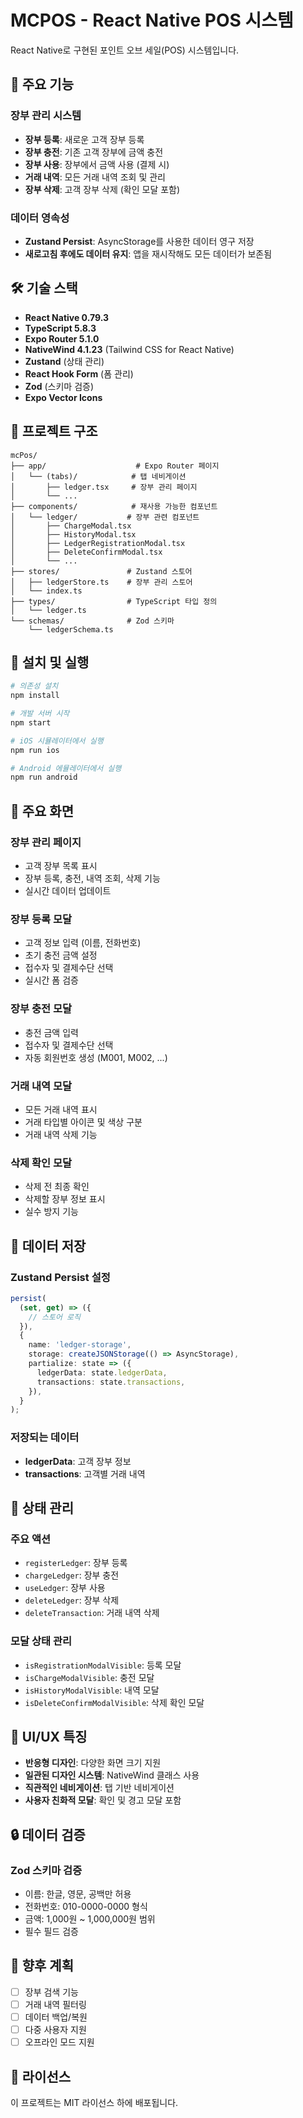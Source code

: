 # MCPOS - React Native POS 시스템

React Native로 구현된 포인트 오브 세일(POS) 시스템입니다.

## 🚀 주요 기능

### 장부 관리 시스템

- **장부 등록**: 새로운 고객 장부 등록
- **장부 충전**: 기존 고객 장부에 금액 충전
- **장부 사용**: 장부에서 금액 사용 (결제 시)
- **거래 내역**: 모든 거래 내역 조회 및 관리
- **장부 삭제**: 고객 장부 삭제 (확인 모달 포함)

### 데이터 영속성

- **Zustand Persist**: AsyncStorage를 사용한 데이터 영구 저장
- **새로고침 후에도 데이터 유지**: 앱을 재시작해도 모든 데이터가 보존됨

## 🛠 기술 스택

- **React Native 0.79.3**
- **TypeScript 5.8.3**
- **Expo Router 5.1.0**
- **NativeWind 4.1.23** (Tailwind CSS for React Native)
- **Zustand** (상태 관리)
- **React Hook Form** (폼 관리)
- **Zod** (스키마 검증)
- **Expo Vector Icons**

## 📁 프로젝트 구조

```
mcPos/
├── app/                    # Expo Router 페이지
│   └── (tabs)/            # 탭 네비게이션
│       ├── ledger.tsx     # 장부 관리 페이지
│       └── ...
├── components/            # 재사용 가능한 컴포넌트
│   └── ledger/           # 장부 관련 컴포넌트
│       ├── ChargeModal.tsx
│       ├── HistoryModal.tsx
│       ├── LedgerRegistrationModal.tsx
│       ├── DeleteConfirmModal.tsx
│       └── ...
├── stores/               # Zustand 스토어
│   ├── ledgerStore.ts    # 장부 관리 스토어
│   └── index.ts
├── types/                # TypeScript 타입 정의
│   └── ledger.ts
└── schemas/              # Zod 스키마
    └── ledgerSchema.ts
```

## 🔧 설치 및 실행

```bash
# 의존성 설치
npm install

# 개발 서버 시작
npm start

# iOS 시뮬레이터에서 실행
npm run ios

# Android 에뮬레이터에서 실행
npm run android
```

## 📱 주요 화면

### 장부 관리 페이지

- 고객 장부 목록 표시
- 장부 등록, 충전, 내역 조회, 삭제 기능
- 실시간 데이터 업데이트

### 장부 등록 모달

- 고객 정보 입력 (이름, 전화번호)
- 초기 충전 금액 설정
- 접수자 및 결제수단 선택
- 실시간 폼 검증

### 장부 충전 모달

- 충전 금액 입력
- 접수자 및 결제수단 선택
- 자동 회원번호 생성 (M001, M002, ...)

### 거래 내역 모달

- 모든 거래 내역 표시
- 거래 타입별 아이콘 및 색상 구분
- 거래 내역 삭제 기능

### 삭제 확인 모달

- 삭제 전 최종 확인
- 삭제할 장부 정보 표시
- 실수 방지 기능

## 💾 데이터 저장

### Zustand Persist 설정

```typescript
persist(
  (set, get) => ({
    // 스토어 로직
  }),
  {
    name: 'ledger-storage',
    storage: createJSONStorage(() => AsyncStorage),
    partialize: state => ({
      ledgerData: state.ledgerData,
      transactions: state.transactions,
    }),
  }
);
```

### 저장되는 데이터

- **ledgerData**: 고객 장부 정보
- **transactions**: 고객별 거래 내역

## 🔄 상태 관리

### 주요 액션

- `registerLedger`: 장부 등록
- `chargeLedger`: 장부 충전
- `useLedger`: 장부 사용
- `deleteLedger`: 장부 삭제
- `deleteTransaction`: 거래 내역 삭제

### 모달 상태 관리

- `isRegistrationModalVisible`: 등록 모달
- `isChargeModalVisible`: 충전 모달
- `isHistoryModalVisible`: 내역 모달
- `isDeleteConfirmModalVisible`: 삭제 확인 모달

## 🎨 UI/UX 특징

- **반응형 디자인**: 다양한 화면 크기 지원
- **일관된 디자인 시스템**: NativeWind 클래스 사용
- **직관적인 네비게이션**: 탭 기반 네비게이션
- **사용자 친화적 모달**: 확인 및 경고 모달 포함

## 🔒 데이터 검증

### Zod 스키마 검증

- 이름: 한글, 영문, 공백만 허용
- 전화번호: 010-0000-0000 형식
- 금액: 1,000원 ~ 1,000,000원 범위
- 필수 필드 검증

## 🚀 향후 계획

- [ ] 장부 검색 기능
- [ ] 거래 내역 필터링
- [ ] 데이터 백업/복원
- [ ] 다중 사용자 지원
- [ ] 오프라인 모드 지원

## 📄 라이선스

이 프로젝트는 MIT 라이선스 하에 배포됩니다.
